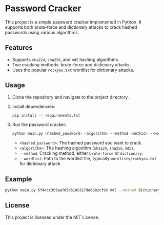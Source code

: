 # Password Cracker

This project is a simple password cracker implemented in Python. It supports both brute-force and dictionary attacks to crack hashed passwords using various algorithms.

## Features

- Supports `sha224`, `sha256`, and `md5` hashing algorithms.
- Two cracking methods: brute-force and dictionary attacks.
- Uses the popular `rockyou.txt` wordlist for dictionary attacks.

## Usage

1. Clone the repository and navigate to the project directory.

2. Install dependencies:
    ```bash
    pip install -r requirements.txt
    ```

3. Run the password cracker:
    ```bash
    python main.py <hashed_password> <algorithm> --method <method> --wordlist wordlists/rockyou.txt
    ```

    - `<hashed_password>`: The hashed password you want to crack.
    - `<algorithm>`: The hashing algorithm (`sha224`, `sha256`, `md5`).
    - `--method`: Cracking method, either `brute-force` or `dictionary`.
    - `--wordlist`: Path to the wordlist file, typically `wordlists/rockyou.txt` for dictionary attack.

## Example

```bash
python main.py 5f4dcc3b5aa765d61d8327deb882cf99 md5 --method dictionary --wordlist wordlists/rockyou.txt
```

## License

This project is licensed under the MIT License.
